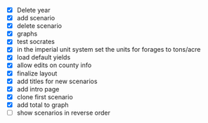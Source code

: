 - [x] Delete year
- [x] add scenario
- [x] delete scenario
- [x] graphs
- [x] test socrates
- [x] in the imperial unit system set the units for forages to tons/acre
- [x] load default yields
- [x] allow edits on county info
- [x] finalize layout
- [x] add titles for new scenarios
- [x] add intro page
- [x] clone first scenario
- [x] add total to graph
- [ ] show scenarios in reverse order
